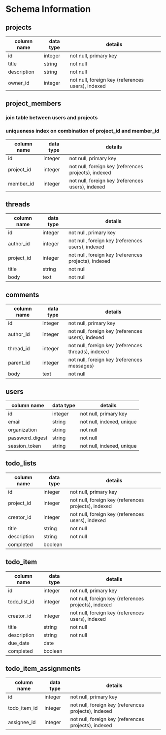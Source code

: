 # Schema Information

## projects
column name | data type | details
------------|-----------|-----------------------
id          | integer   | not null, primary key
title       | string    | not null
description | string    | not null
owner_id    | integer   | not null, foreign key (references users), indexed

## project_members
### join table between users and projects
### uniqueness index on combination of project_id and member_id

column name | data type | details
------------|-----------|-----------------------
id          | integer   | not null, primary key
project_id  | integer   | not null, foreign key (references projects), indexed
member_id   | integer   | not null, foreign key (references users), indexed



## threads
column name | data type | details
------------|-----------|-----------------------
id          | integer   | not null, primary key
author_id   | integer   | not null, foreign key (references users), indexed
project_id  | integer   | not null, foreign key (references projects), indexed
title       | string    | not null
body        | text      | not null

<!-- May need to refactor to remove threads altogether - consider implications of this -->
## comments
column name | data type | details
------------|-----------|-----------------------
id          | integer   | not null, primary key
author_id   | integer   | not null, foreign key (references users), indexed
thread_id   | integer   | not null, foreign key (references threads), indexed
parent_id   | integer   | not null, foreign key (references messages)
body        | text      | not null

## users
column name     | data type | details
----------------|-----------|-----------------------
id              | integer   | not null, primary key
email           | string    | not null, indexed, unique
organization    | string    | not null
password_digest | string    | not null
session_token   | string    | not null, indexed, unique

## todo_lists
column name     | data type | details
----------------|-----------|-----------------------
id              | integer   | not null, primary key
project_id      | integer   | not null, foreign key (references projects), indexed
creator_id      | integer   | not null, foreign key (references users), indexed
title           | string    | not null
description     | string    | not null
completed       | boolean   |


## todo_item
column name     | data type | details
----------------|-----------|-----------------------
id              | integer   | not null, primary key
todo_list_id    | integer   | not null, foreign key (references projects), indexed
creator_id      | integer   | not null, foreign key (references users), indexed
title           | string    | not null
description     | string    | not null
due_date        | date      | 
completed       | boolean   |

## todo_item_assignments
column name     | data type | details
----------------|-----------|-----------------------
id              | integer   | not null, primary key
todo_item_id    | integer   | not null, foreign key (references projects), indexed
assignee_id     | integer   | not null, foreign key (references projects), indexed
